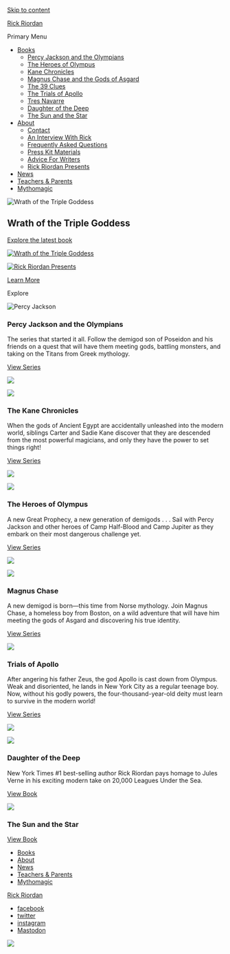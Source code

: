 [Skip to content](#content)

[Rick Riordan](https://rickriordan.com/)

Primary Menu

* [Books](#)
    * [Percy Jackson and the Olympians](https://rickriordan.com/series/percy-jackson-and-the-olympians/)
    * [The Heroes of Olympus](https://rickriordan.com/series/the-heroes-of-olympus/)
    * [Kane Chronicles](https://rickriordan.com/series/kane-chronicles/)
    * [Magnus Chase and the Gods of Asgard](https://rickriordan.com/series/magnus-chase-and-the-gods-of-asgard/)
    * [The 39 Clues](https://rickriordan.com/book/the-39-clues-the-maze-of-bones/)
    * [The Trials of Apollo](https://rickriordan.com/series/the-trials-of-apollo/)
    * [Tres Navarre](https://rickriordan.com/series/tres-navarre/)
    * [Daughter of the Deep](https://rickriordan.com/book/daughter-of-the-deep/)
    * [The Sun and the Star](https://rickriordan.com/book/the-sun-and-the-star/)
* [About](https://rickriordan.com/about/)
    * [Contact](https://rickriordan.com/about/contact-information/)
    * [An Interview With Rick](https://rickriordan.com/about/an-interview-with-rick/)
    * [Frequently Asked Questions](https://rickriordan.com/about/frequently-asked-questions/)
    * [Press Kit Materials](https://rickriordan.com/about/press-kit-materials/)
    * [Advice For Writers](https://rickriordan.com/about/advice-for-writers/)
    * [Rick Riordan Presents](https://rickriordan.com/rick-riordan-presents/)
* [News](https://rickriordan.com/news/)
* [Teachers & Parents](https://rickriordan.com/resource_type/teachers-guides/)
* [Mythomagic](https://mythomagic.com/)

![Wrath of the Triple Goddess](https://cdn.rickriordan.com/wp-content/uploads/2024/03/08173648/PERCY-WRATH-REVfinal-art1-678x1024.jpg)

Wrath of the Triple Goddess
---------------------------

[Explore the latest book](https://rickriordan.com/book/wrath-of-the-triple-goddess/)

[![Wrath of the Triple Goddess](https://cdn.rickriordan.com/wp-content/uploads/2024/03/08173648/PERCY-WRATH-REVfinal-art1-678x1024.jpg)](https://rickriordan.com/book/wrath-of-the-triple-goddess/)

[![Rick Riordan Presents](https://cdn.rickriordan.com/wp-content/uploads/2023/10/13003402/rick-riordan-presents-banner-logo%402x.png)](https://www.readriordan.com/series/rick-riordan-presents/)

[Learn More](https://www.readriordan.com/series/rick-riordan-presents/)

Explore

![Percy Jackson](https://cdn.rickriordan.com/wp-content/uploads/2023/10/13003218/percy-jackson-series.png)

### Percy Jackson and the Olympians

The series that started it all. Follow the demigod son of Poseidon and his friends on a quest that will have them meeting gods, battling monsters, and taking on the Titans from Greek mythology.

[View Series](https://rickriordan.com/series/percy-jackson-and-the-olympians/)

![](https://cdn.rickriordan.com/wp-content/uploads/2023/10/13003921/percy-olympians.png)

![](https://cdn.rickriordan.com/wp-content/uploads/2023/10/13002225/box-kane-chronicles.png)

### The Kane Chronicles

When the gods of Ancient Egypt are accidentally unleashed into the modern world, siblings Carter and Sadie Kane discover that they are descended from the most powerful magicians, and only they have the power to set things right!

[View Series](https://rickriordan.com/series/kane-chronicles/)

![](https://cdn.rickriordan.com/wp-content/uploads/2023/10/13002843/kane-chronicles.png)

![](https://cdn.rickriordan.com/wp-content/uploads/2023/10/13002154/box-heroes-olympus.png)

### The Heroes of Olympus

A new Great Prophecy, a new generation of demigods . . . Sail with Percy Jackson and other heroes of Camp Half-Blood and Camp Jupiter as they embark on their most dangerous challenge yet.

[View Series](https://rickriordan.com/series/the-heroes-of-olympus/)

![](https://cdn.rickriordan.com/wp-content/uploads/2023/10/13003111/mark-of-athena.png)

![](https://cdn.rickriordan.com/wp-content/uploads/2023/10/13003634/the-sword-of-summer.png)

### Magnus Chase

A new demigod is born—this time from Norse mythology. Join Magnus Chase, a homeless boy from Boston, on a wild adventure that will have him meeting the gods of Asgard and discovering his true identity.

[View Series](https://rickriordan.com/series/magnus-chase-and-the-gods-of-asgard/)

![](https://cdn.rickriordan.com/wp-content/uploads/2023/10/13003025/magnuschase.png)

### Trials of Apollo

After angering his father Zeus, the god Apollo is cast down from Olympus. Weak and disoriented, he lands in New York City as a regular teenage boy. Now, without his godly powers, the four-thousand-year-old deity must learn to survive in the modern world!

[View Series](https://rickriordan.com/series/the-trials-of-apollo/)

![](https://cdn.rickriordan.com/wp-content/uploads/2023/10/13003705/trials-of-apollo-homepage.png)

![](https://cdn.rickriordan.com/wp-content/uploads/2023/10/13002451/daughter-of-the-deep.png)

### Daughter of the Deep

New York Times #1 best-selling author Rick Riordan pays homage to Jules Verne in his exciting modern take on 20,000 Leagues Under the Sea.

[View Book](https://rickriordan.com/book/daughter-of-the-deep/)

![](https://cdn.rickriordan.com/wp-content/uploads/2023/10/13003546/sun-and-star-art.png)

### The Sun and the Star

[View Book](https://rickriordan.com/book/the-sun-and-the-star/)

* [Books](#)
* [About](https://rickriordan.com/about/)
* [News](https://rickriordan.com/news/)
* [Teachers & Parents](https://rickriordan.com/resource_type/teachers-guides/)
* [Mythomagic](https://mythomagic.com/)

[Rick Riordan](https://rickriordan.com/)

* [facebook](https://www.facebook.com/rick.riordan.author)
* [twitter](https://twitter.com/rickriordan)
* [instagram](https://www.instagram.com/rickriordan/)
* [Mastodon](https://mastodon.ie/@rickriordan)

![](https://s.amazon-adsystem.com/iui3?d=forester-did&ex-fargs=%3Fid%3D2a56bd1d-8274-b958-f08f-e3f09e795b6c%26type%3D55%26m%3D1&ex-fch=416613&ex-src=rickriordan.com/&ex-hargs=v%3D1.0%3Bc%3D5818185408345%3Bp%3D2A56BD1D-8274-B958-F08F-E3F09E795B6C)